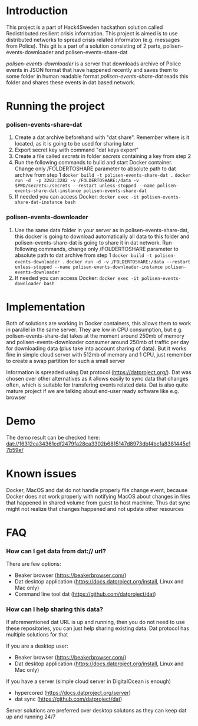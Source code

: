 # Introduction

This project is a part of Hack4Sweden hackathon solution called Redistributed resilient crisis information. This project is aimed is to use distributed networks to spread crisis related informaton (e.g. messages from Police).
This git is a part of a solution consisting of 2 parts, polisen-events-downloader and polisen-events-share-dat

*polisen-events-downloader* is a server that downloads archive of Police events in JSON format that have happened recently and saves them to some folder in human readable format
*polisen-events-share-dat* reads this folder and shares these events in dat based network.

# Running the project

### polisen-events-share-dat
1. Create a dat archive beforehand with "dat share". Remember where is it located, as it is going to be used for sharing later
2. Export secret key with command "dat keys export"
3. Create a file called *secrets* in folder *secrets* containing a key from step 2
4. Run the following commands to build and start Docker container. Change only /FOLDERTOSHARE parameter to absolute path to dat archive from step 1
`docker build -t polisen-events-share-dat .`
`docker run -d  -p 3282:3282 -v /FOLDERTOSHARE:/data -v $PWD/secrets:/secrets --restart unless-stopped --name polisen-events-share-dat-instance polisen-events-share-dat`
5. If needed you can access Docker:
`docker exec -it polisen-events-share-dat-instance bash`

### polisen-events-downloader
1. Use the same data folder in your server as in polisen-events-share-dat, this docker is going to download automatically all data to this folder and polisen-events-share-dat is going to share it in dat network. Run following commands, change only /FOLDERTOSHARE parameter to absolute path to dat archive from step 1
`docker build -t polisen-events-downloader .`
`docker run -d -v /FOLDERTOSHARE:/data --restart unless-stopped --name polisen-events-downloader-instance polisen-events-downloader`
2. If needed you can access Docker:
`docker exec -it polisen-events-downloader bash`

# Implementation
Both of solutions are working in Docker containers, this allows them to work in parallel in the same server. They are low in CPU consumption, but e.g. polisen-events-share-dat takes at the moment around 250mb of memory and polisen-events-downloader consumer around 250mb of traffic per day for downloading data (plus take into account sharing of data). But it works fine in simple cloud server with 512mb of memory and 1 CPU, just remember to create a swap partition for such a small server

Information is spreaded using Dat protocol (https://datproject.org/). Dat was chosen over other alternatives as it allows easily to sync data that changes often, which is suitable for transfering events related data. Dat is also quite mature project if we are talking about end-user ready software like e.g. browser

# Demo
The demo result can be checked here: [dat://16312ca34361cdf2479fa28ca3302b6815147d8973dbf4bcfa8381445e17b59e/](dat://16312ca34361cdf2479fa28ca3302b6815147d8973dbf4bcfa8381445e17b59e/)

# Known issues
Docker, MacOS and dat do not handle properly file change event, because Docker does not work properly with notifying MacOS about changes in files that happened in shared volume from guest to host machine. Thus dat sync might not realize that changes happened and not update other resources

# FAQ
### How can I get data from dat:// url?
There are few options:
- Beaker browser (https://beakerbrowser.com/)
- Dat desktop application (https://docs.datproject.org/install, Linux and Mac only)
- Command line tool dat (https://github.com/datproject/dat)

### How can I help sharing this data?
If aforementioned dat URL is up and running, then you do not need to use these repositories, you can just help sharing existing data. Dat protocol has multiple solutions for that

If you are a desktop user:
- Beaker browser (https://beakerbrowser.com/)
- Dat desktop application (https://docs.datproject.org/install, Linux and Mac only)

If you have a server (simple cloud server in DigitalOcean is enough)
- hypercored (https://docs.datproject.org/server)
- dat sync (https://github.com/datproject/dat)

Server solutions are preferred over desktop solutons as they can keep dat up and running 24/7
